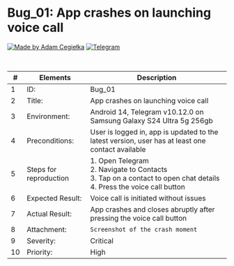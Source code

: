# Bug_01: App crashes on launching voice call

[![Made by Adam Cegiełka](https://img.shields.io/badge/made%20by%20-Adam%20Cegielka-blue.svg?style=flat-square)](https://adamcegielka.pl)
[![Telegram](https://img.shields.io/badge/Testing%20App-Telegram-24A1DE.svg?logo=telegram)](https://web.telegram.org)

<br>

| # | Elements | Description |
| --- | --- | --- |
| 1 | ID: | Bug_01|
| 2 | Title: | App crashes on launching voice call |
| 3 | Environment: | Android 14, Telegram v10.12.0 on Samsung Galaxy S24 Ultra 5g 256gb |
| 4 | Preconditions: | User is logged in, app is updated to the latest version, user has at least one contact available |
| 5 | Steps for reproduction | 1. Open Telegram<br>2. Navigate to Contacts<br>3. Tap on a contact to open chat details<br>4. Press the voice call button |
| 6 | Expected Result: | Voice call is initiated without issues |
| 7 | Actual Result: | App crashes and closes abruptly after pressing the voice call button |
| 8 | Attachment: | `Screenshot of the crash moment` |
| 9 | Severity: | Critical  |
| 10 | Priority: | High |
